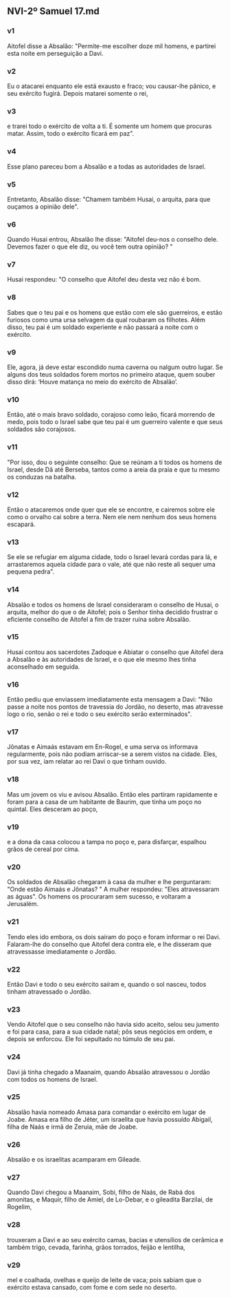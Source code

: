 ## NVI-2º Samuel 17.md
### v1
 Aitofel disse a Absalão: "Permite-me escolher doze mil homens, e partirei esta noite em perseguição a Davi.
### v2
 Eu o atacarei enquanto ele está exausto e fraco; vou causar-lhe pânico, e seu exército fugirá. Depois matarei somente o rei,
### v3
 e trarei todo o exército de volta a ti. É somente um homem que procuras matar. Assim, todo o exército ficará em paz".
### v4
 Esse plano pareceu bom a Absalão e a todas as autoridades de Israel.
### v5
 Entretanto, Absalão disse: "Chamem também Husai, o arquita, para que ouçamos a opinião dele".
### v6
 Quando Husai entrou, Absalão lhe disse: "Aitofel deu-nos o conselho dele. Devemos fazer o que ele diz, ou você tem outra opinião? "
### v7
 Husai respondeu: "O conselho que Aitofel deu desta vez não é bom.
### v8
 Sabes que o teu pai e os homens que estão com ele são guerreiros, e estão furiosos como uma ursa selvagem da qual roubaram os filhotes. Além disso, teu pai é um soldado experiente e não passará a noite com o exército.
### v9
 Ele, agora, já deve estar escondido numa caverna ou nalgum outro lugar. Se alguns dos teus soldados forem mortos no primeiro ataque, quem souber disso dirá: ‘Houve matança no meio do exército de Absalão’.
### v10
 Então, até o mais bravo soldado, corajoso como leão, ficará morrendo de medo, pois todo o Israel sabe que teu pai é um guerreiro valente e que seus soldados são corajosos.
### v11
 "Por isso, dou o seguinte conselho: Que se reúnam a ti todos os homens de Israel, desde Dã até Berseba, tantos como a areia da praia e que tu mesmo os conduzas na batalha.
### v12
 Então o atacaremos onde quer que ele se encontre, e cairemos sobre ele como o orvalho cai sobre a terra. Nem ele nem nenhum dos seus homens escapará.
### v13
 Se ele se refugiar em alguma cidade, todo o Israel levará cordas para lá, e arrastaremos aquela cidade para o vale, até que não reste ali sequer uma pequena pedra".
### v14
 Absalão e todos os homens de Israel consideraram o conselho de Husai, o arquita, melhor do que o de Aitofel; pois o Senhor tinha decidido frustrar o eficiente conselho de Aitofel a fim de trazer ruína sobre Absalão.
### v15
 Husai contou aos sacerdotes Zadoque e Abiatar o conselho que Aitofel dera a Absalão e às autoridades de Israel, e o que ele mesmo lhes tinha aconselhado em seguida.
### v16
 Então pediu que enviassem imediatamente esta mensagem a Davi: "Não passe a noite nos pontos de travessia do Jordão, no deserto, mas atravesse logo o rio, senão o rei e todo o seu exército serão exterminados".
### v17
 Jônatas e Aimaás estavam em En-Rogel, e uma serva os informava regularmente, pois não podiam arriscar-se a serem vistos na cidade. Eles, por sua vez, iam relatar ao rei Davi o que tinham ouvido.
### v18
 Mas um jovem os viu e avisou Absalão. Então eles partiram rapidamente e foram para a casa de um habitante de Baurim, que tinha um poço no quintal. Eles desceram ao poço,
### v19
 e a dona da casa colocou a tampa no poço e, para disfarçar, espalhou grãos de cereal por cima.
### v20
 Os soldados de Absalão chegaram à casa da mulher e lhe perguntaram: "Onde estão Aimaás e Jônatas? " A mulher respondeu: "Eles atravessaram as águas". Os homens os procuraram sem sucesso, e voltaram a Jerusalém.
### v21
 Tendo eles ido embora, os dois saíram do poço e foram informar o rei Davi. Falaram-lhe do conselho que Aitofel dera contra ele, e lhe disseram que atravessasse imediatamente o Jordão.
### v22
 Então Davi e todo o seu exército saíram e, quando o sol nasceu, todos tinham atravessado o Jordão.
### v23
 Vendo Aitofel que o seu conselho não havia sido aceito, selou seu jumento e foi para casa, para a sua cidade natal; pôs seus negócios em ordem, e depois se enforcou. Ele foi sepultado no túmulo de seu pai.
### v24
 Davi já tinha chegado a Maanaim, quando Absalão atravessou o Jordão com todos os homens de Israel.
### v25
 Absalão havia nomeado Amasa para comandar o exército em lugar de Joabe. Amasa era filho de Jéter, um israelita que havia possuído Abigail, filha de Naás e irmã de Zeruia, mãe de Joabe.
### v26
 Absalão e os israelitas acamparam em Gileade.
### v27
 Quando Davi chegou a Maanaim, Sobi, filho de Naás, de Rabá dos amonitas, e Maquir, filho de Amiel, de Lo-Debar, e o gileadita Barzilai, de Rogelim,
### v28
 trouxeram a Davi e ao seu exército camas, bacias e utensílios de cerâmica e também trigo, cevada, farinha, grãos torrados, feijão e lentilha,
### v29
 mel e coalhada, ovelhas e queijo de leite de vaca; pois sabiam que o exército estava cansado, com fome e com sede no deserto.
